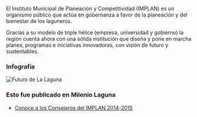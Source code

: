 
El Instituto Municipal de Planeación y Competitividad (IMPLAN) es un organismo público que actúa en gobernanza a favor de la planeación y del bienestar de los laguneros.

Gracias a su modelo de triple hélice (empresa, universidad y gobierno) la región cuenta ahora con una sólida institución que diseña y pone en marcha planes, programas e iniciativas innovadoras, con visión de futuro y sustentables.

### Infografía

<img class="img-responsive" src="2015-12-07-conoce-a-los-consejeros-del-implan-2014-2015/futuro-de-la-laguna.jpg" alt="Futuro de La Laguna">

### Esto fue publicado en Milenio Laguna

* [Conoce a los Consejeros del IMPLAN 2014-2015](http://www.milenio.com/region/IMPLAN_Torreon-Eduardo_Holguin-Consejo_Directivo_IMPLAN-Perfil_de_miembros_0_641935871.html)
